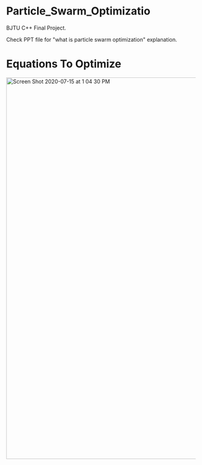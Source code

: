 # Particle_Swarm_Optimizatio
BJTU C++ Final Project.

Check PPT file for "what is particle swarm optimization" explanation.

# Equations To Optimize

<img width="1011" alt="Screen Shot 2020-07-15 at 1 04 30 PM" src="https://user-images.githubusercontent.com/46086020/87579717-fcb25e80-c69b-11ea-97ba-a68d94b3645a.png">
